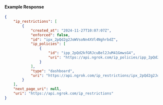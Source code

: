<!-- Code generated for API Clients. DO NOT EDIT. -->

#### Example Response

```json
{
	"ip_restrictions": [
		{
			"created_at": "2024-11-27T10:07:07Z",
			"enforced": false,
			"id": "ipx_2pQd2g2JoWVsoNn4XVl4NghrbdZ",
			"ip_policies": [
				{
					"id": "ipp_2pQd2kfGRJcuBel2JuM41GmwsG4",
					"uri": "https://api.ngrok.com/ip_policies/ipp_2pQd2kfGRJcuBel2JuM41GmwsG4"
				}
			],
			"type": "dashboard",
			"uri": "https://api.ngrok.com/ip_restrictions/ipx_2pQd2g2JoWVsoNn4XVl4NghrbdZ"
		}
	],
	"next_page_uri": null,
	"uri": "https://api.ngrok.com/ip_restrictions"
}
```
